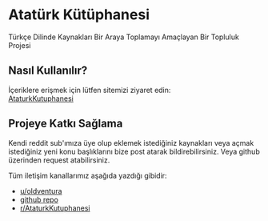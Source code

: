 # Atatürk Kütüphanesi
Türkçe Dilinde Kaynakları Bir Araya Toplamayı Amaçlayan Bir Topluluk Projesi

## Nasıl Kullanılır?
İçeriklere erişmek için lütfen sitemizi ziyaret edin:  
[AtaturkKutuphanesi](https://oldventura.github.io/AtaturkKutuphanesi/)

## Projeye Katkı Sağlama

Kendi reddit sub'ımıza üye olup eklemek istediğiniz kaynakları veya açmak istediğiniz yeni konu başlıklarını bize post atarak bildirebilirsiniz. Veya github üzerinden request atabilirsiniz.

Tüm iletişim kanallarımız aşağıda yazdığı gibidir:

- [u/oldventura](https://reddit.com/user/oldventura)  
- [github repo](https://github.com/oldventura/AtaturkKutuphanesi)  
- [r/AtaturkKutuphanesi](https://reddit.com/r/AtaturkKutuphanesi)  

